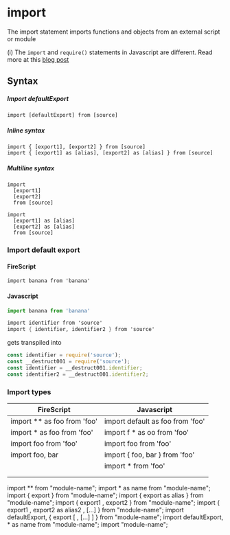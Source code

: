 import
======

The import statement imports functions and objects from an external script or module

(i) The `import` and `require()` statements in Javascript are different.
Read more at this [blog post](https://medium.com/the-node-js-collection/an-update-on-es6-modules-in-node-js-42c958b890c)

Syntax
------

##### Import defaultExport

```
import [defaultExport] from [source]
```

##### Inline syntax

```
import { [export1], [export2] } from [source]
import { [export1] as [alias], [export2] as [alias] } from [source]
```

##### Multiline syntax

```
import
  [export1]
  [export2]
  from [source]

import
  [export1] as [alias]
  [export2] as [alias]
  from [source]
```

### Import default export

#### FireScript

```fire
import banana from 'banana'
```

#### Javascript

```js
import banana from 'banana'
```


```fs
import identifier from 'source'
import { identifier, identifier2 } from 'source'
```

gets transpiled into

```js
const identifier = require('source');
const __destruct001 = require('source');
const identifier = __destruct001.identifier;
const identifier2 = __destruct001.identifier2;
```

### Import types

| FireScript                  | Javascript                       |
| --------------------------- | -------------------------------- |
| import ** as foo from 'foo' | import default as foo from 'foo' |
| import * as foo from 'foo'  | import f * as oo from 'foo'      |
| import foo from 'foo'       | import foo from 'foo'            |
| import foo, bar             | import { foo, bar } from 'foo'   |
|                             | import * from 'foo'              |
|                             |                                  |
|                             |                                  |

import ** from "module-name";
import * as name from "module-name";
import { export } from "module-name";
import { export as alias } from "module-name";
import { export1 , export2 } from "module-name";
import { export1 , export2 as alias2 , [...] } from "module-name";
import defaultExport, { export [ , [...] ] } from "module-name";
import defaultExport, * as name from "module-name";
import "module-name";
